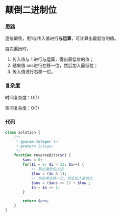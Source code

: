 # 颠倒二进制位

### 思路

逐位颠倒，用**1**与传入值进行**与运算**，可计算出最低位的值。

每次遍历时，
1. 传入值与 1 进行与运算，得出最低位的值；
2. 结果值 ans进行左移一位，然后加入最低位；
3. 传入值进行右移一位。

### 复杂度

时间复杂度：O(1)

空间复杂度：O(1)

### 代码

```php
class Solution {
    /**
     * @param Integer $n
     * @return Integer
     */
    function reverseBits($n) {
        $ans = 0;
        for($i = 0; $i < 32; $i++) {
            // 算出最低位的值
            $low = ($n & 1);
            // 将结果左移一位，然后加入最低位
            $ans = ($ans << 1) + $low ;
            $n = $n >> 1;
        }

        return $ans;
    }
}
```
